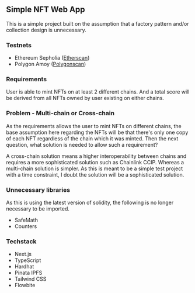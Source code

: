## Simple NFT Web App

This is a simple project built on the assumption that a factory pattern and/or collection design is unnecessary.

### Testnets
- Ethereum Sepholia ([Etherscan](https://sepolia.etherscan.io/address/0xA8b211fEFE8E11d2fFedEe0A6CDE01bF55510069))
- Polygon Amoy ([Polygonscan](https://amoy.polygonscan.com/address/0xA8b211fEFE8E11d2fFedEe0A6CDE01bF55510069))

### Requirements
User is able to mint NFTs on at least 2 different chains. And a total score will be derived from all NFTs owned by user existing on either chains.

### Problem - Multi-chain or Cross-chain
As the requirements allows the user to mint NFTs on different chains, the base assumption here regarding the NFTs will be that there's only one copy of each NFT regardless of the chain which it was minted. Then the next question, what solution is needed to allow such a requirement? 

A cross-chain solution means a higher interoperability between chains and requires a more sophisticated solution such as Chainlink CCIP. Whereas a multi-chain solution is simpler. As this is meant to be a simple test project with a time constraint, I doubt the solution will be a sophisticated solution.

### Unnecessary libraries
As this is using the latest version of solidity, the following is no longer necessary to be imported.
- SafeMath
- Counters

### Techstack
- Next.js
- TypeScript
- Hardhat
- Pinata IPFS
- Tailwind CSS
- Flowbite
